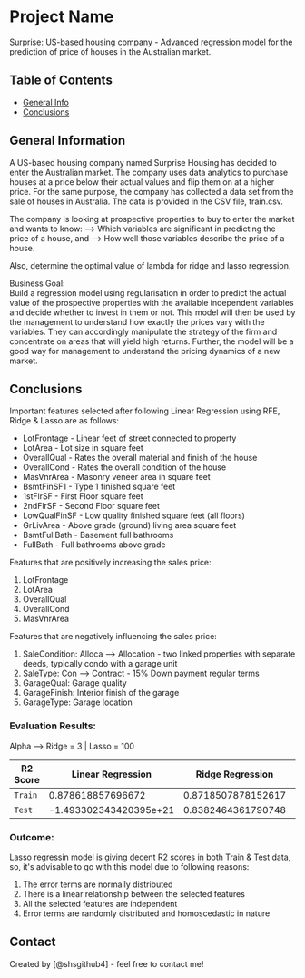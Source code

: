 # Project Name
Surprise: US-based housing company - Advanced regression model for the prediction of price of houses in the Australian market.

## Table of Contents
* [General Info](#general-information)
* [Conclusions](#conclusions)

## General Information
A US-based housing company named Surprise Housing has decided to enter the Australian market. The company uses data analytics to purchase houses at a price below their actual values and flip them on at a higher price. For the same purpose, the company has collected a data set from the sale of houses in Australia. The data is provided in the CSV file, train.csv.

The company is looking at prospective properties to buy to enter the market and wants to know:
--> Which variables are significant in predicting the price of a house, and
--> How well those variables describe the price of a house.

Also, determine the optimal value of lambda for ridge and lasso regression.

Business Goal:<br>
Build a regression model using regularisation in order to predict the actual value of the prospective properties with the available independent variables and decide whether to invest in them or not. This model will then be used by the management to understand how exactly the prices vary with the variables. They can accordingly manipulate the strategy of the firm and concentrate on areas that will yield high returns. Further, the model will be a good way for management to understand the pricing dynamics of a new market.

## Conclusions
Important features selected after following Linear Regression using RFE, Ridge & Lasso are as follows:
- LotFrontage - Linear feet of street connected to property
- LotArea - Lot size in square feet
- OverallQual - Rates the overall material and finish of the house
- OverallCond - Rates the overall condition of the house
- MasVnrArea - Masonry veneer area in square feet
- BsmtFinSF1 - Type 1 finished square feet
- 1stFlrSF - First Floor square feet
- 2ndFlrSF - Second Floor square feet
- LowQualFinSF - Low quality finished square feet (all floors)
- GrLivArea - Above grade (ground) living area square feet
- BsmtFullBath - Basement full bathrooms
- FullBath - Full bathrooms above grade

Features that are positively increasing the sales price:
1) LotFrontage
2) LotArea
3) OverallQual
4) OverallCond
5) MasVnrArea

Features that are negatively influencing the sales price:
1) SaleCondition: Alloca --> Allocation - two linked properties with separate deeds, typically condo with a garage unit
2) SaleType: Con --> Contract - 15% Down payment regular terms
3) GarageQual: Garage quality
4) GarageFinish: Interior finish of the garage
5) GarageType: Garage location

### Evaluation Results:
Alpha --> Ridge = 3 | Lasso = 100

| R2 Score   | Linear Regression      | Ridge Regression   | Lasso Regression   |
| ---------- | ---------------------- | ------------------ | ------------------ |
| `Train`    | 0.878618857696672      | 0.8718507878152617 | 0.8689176078722685 |
| `Test`     | -1.493302343420395e+21 | 0.8382464361790748 | 0.8439859315028525 |

### Outcome:
Lasso regressin model is giving decent R2 scores in both Train & Test data, so, it's advisable to go with this model due to following reasons:
1) The error terms are normally distributed
2) There is a linear relationship between the selected features
3) All the selected features are independent
4) Error terms are randomly distributed and homoscedastic in nature

## Contact
Created by [@shsgithub4] - feel free to contact me!
